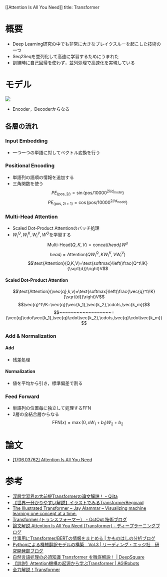[[Attention Is All You Need]]
title: Transformer
# 概要
- Deep Learning研究の中でも非常に大きなブレイクスルーを起こした技術の一つ
- Seq2Seqを並列化して高速に学習するためにうまれた
- 訓練時に自己回帰を使わず，並列処理で高速化を実現している
# モデル
![](https://cdn-ak.f.st-hatena.com/images/fotolife/R/Ryobot/20171221/20171221164529.png)
- Encoder，Decoderからなる
## 各層の流れ
### Input Embedding
- 一つ一つの単語に対してベクトル変換を行う
### Positional Encoding
- 単語列の語順の情報を追加する
- 三角関数を使う
$${PE}_{(\text{pos},2i)}=\sin(\text{pos}/10000^{2i/d_{\text{model}}})$$
$${PE}_{(\text{pos},2i+1)}=\cos(\text{pos}/10000^{2i/d_{\text{model}}})$$
### Multi-Head Attention
- Scaled Dot-Product Attentionのバッチ処理
- $W^Q_i,W^K_i,W^V_i,W^O$を学習する
$$\text{Multi-Head}(Q,K,V)=\text{concat}({head}_i)W^o$$
$${head}_i=\text{Attention}(QW^Q_i,KW^K_i,VW^V_i)$$
$$\text{Attention}(Q,K,V)=\text{softmax}\left(\frac{Q^t\!K}{\sqrt{d}}\right)V$$
#### Scaled Dot-Product Attention
$$\text{Attention}(\vec{q},k,v)=\text{softmax}\left(\frac{\vec{q}^t\!K}{\sqrt{d}}\right)V$$
$$\vec{q}^t\!K=\vec{q}(\vec{k_1},\vec{k_2},\cdots,\vec{k_m})$$
$$~~~~~~~~~~~~~~~~~~=(\vec{q}\cdot\vec{k_1},\vec{q}\cdot\vec{k_2},\cdots,\vec{q}\cdot\vec{k_m})$$
### Add & Normalization
#### Add
- 残差処理
#### Normalization
- 値を平均から引き，標準偏差で割る
### Feed Forward
- 単語列の位置毎に独立して処理するFFN
- 2層の全結合層からなる
$$\text{FFN}(x)=\max(0,xW_1+b_1)W_2+b_2$$
# 論文
- [[1706.03762] Attention Is All You Need](https://arxiv.org/abs/1706.03762)
# 参考
- [深層学習界の大前提Transformerの論文解説！ - Qiita](https://qiita.com/omiita/items/07e69aef6c156d23c538)
- [【世界一分かりやすい解説】イラストでみるTransformerBeginaid](https://tips-memo.com/translation-jayalmmar-transformer)
- [The Illustrated Transformer – Jay Alammar – Visualizing machine learning one concept at a time.](http://jalammar.github.io/illustrated-transformer/)
- [Transformer (トランスフォーマー） - OctOpt 技術ブログ](https://blog.octopt.com/transformer/)
- [論文解説 Attention Is All You Need (Transformer) - ディープラーニングブログ](https://deeplearning.hatenablog.com/entry/transformer)
- [仕事用にTransformer/BERTの情報をまとめる | かものはしの分析ブログ](https://kamonohashiperry.com/archives/5262)
- [Pythonによる機械翻訳モデルの構築　Vol.3 | リーディング・エッジ社　研究開発部ブログ](https://leadinge.co.jp/rd/2021/01/13/218/)
- [自然言語処理の必須知識 Transformer を徹底解説！ | DeepSquare](https://deepsquare.jp/2020/07/transformer/)
- [【詳説】Attention機構の起源から学ぶTransformer | AGIRobots](https://agirobots.com/attention-mechanism-transformer/)
- [全力解説！Transformer](https://www.slideshare.net/ArithmerInc/transformer-248613529)